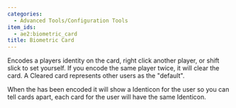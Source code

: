 ```yaml
---
categories:
  - Advanced Tools/Configuration Tools
item_ids:
  - ae2:biometric_card
title: Biometric Card
---
```


Encodes a players identity on the card, right click another player, or shift
slick to set yourself. If you encode the same player twice, it will clear the
card. A Cleared card represents other users as the "default".

When the <ItemLink id="biometric_card"/> has
been encoded it will show a Identicon for the user so you can tell cards
apart, each card for the user will have the same Identicon.

<RecipeFor id="biometric_card" />
